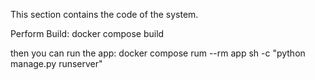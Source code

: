 This section contains the code of the system.

Perform Build:
docker compose build

then you can run the app:
docker compose rum --rm app sh -c "python manage.py runserver"